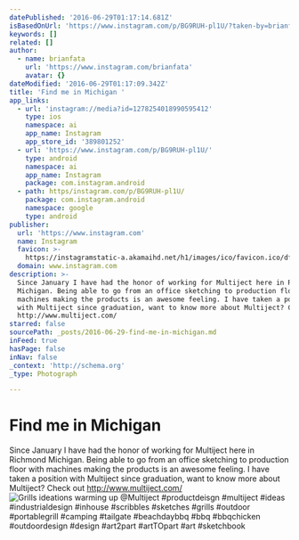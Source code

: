 ```yaml
---
datePublished: '2016-06-29T01:17:14.681Z'
isBasedOnUrl: 'https://www.instagram.com/p/BG9RUH-pl1U/?taken-by=brianfata&hl=en'
keywords: []
related: []
author:
  - name: brianfata
    url: 'https://www.instagram.com/brianfata'
    avatar: {}
dateModified: '2016-06-29T01:17:09.342Z'
title: 'Find me in Michigan '
app_links:
  - url: 'instagram://media?id=1278254018990595412'
    type: ios
    namespace: ai
    app_name: Instagram
    app_store_id: '389801252'
  - url: 'https://www.instagram.com/p/BG9RUH-pl1U/'
    type: android
    namespace: ai
    app_name: Instagram
    package: com.instagram.android
  - path: https/instagram.com/p/BG9RUH-pl1U/
    package: com.instagram.android
    namespace: google
    type: android
publisher:
  url: 'https://www.instagram.com'
  name: Instagram
  favicon: >-
    https://instagramstatic-a.akamaihd.net/h1/images/ico/favicon.ico/dfa85bb1fd63.ico
  domain: www.instagram.com
description: >-
  Since January I have had the honor of working for Multiject here in Richmond
  Michigan. Being able to go from an office sketching to production floor with
  machines making the products is an awesome feeling. I have taken a position
  with Multiject since graduation, want to know more about Multiject? Check out
  http://www.multiject.com/
starred: false
sourcePath: _posts/2016-06-29-find-me-in-michigan.md
inFeed: true
hasPage: false
inNav: false
_context: 'http://schema.org'
_type: Photograph

---
```

# Find me in Michigan 

Since January I have had the honor of working for Multiject here in Richmond Michigan. Being able to go from an office sketching to production floor with machines making the products is an awesome feeling. I have taken a position with Multiject since graduation, want to know more about Multiject? Check out http://www.multiject.com/
![Grills ideations warming up @Multiject #productdeisgn #multiject #ideas #industrialdesign #inhouse #scribbles #sketches #grills #outdoor #portablegrill #camping #tailgate #beachdaybbq #bbq #bbqchicken #outdoordesign #design #art2part #artTOpart #art #sketchbook](https://s3-us-west-2.amazonaws.com/the-grid-img/p/eab9385f1b37783a600363982faeabcc45cfd7b6.jpg)
